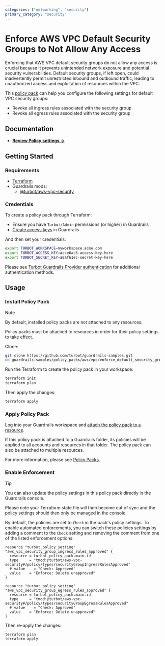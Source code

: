 ```yaml
---
categories: ["networking", "security"]
primary_category: "security"
---
```


# Enforce AWS VPC Default Security Groups to Not Allow Any Access

Enforcing that AWS VPC default security groups do not allow any access is crucial because it prevents unintended network exposure and potential security vulnerabilities. Default security groups, if left open, could inadvertently permit unrestricted inbound and outbound traffic, leading to unauthorized access and exploitation of resources within the VPC.

This [policy pack](https://turbot.com/guardrails/docs/concepts/policy-packs) can help you configure the following settings for default VPC security groups:

- Revoke all ingress rules associated with the security group
- Revoke all egress rules associated with the security group

## Documentation

- **[Review Policy settings →](https://hub.guardrails.turbot.com/policy-packs/aws_vpc_enforce_default_security_groups_to_not_allow_any_access/settings)**

## Getting Started

### Requirements

- [Terraform](https://developer.hashicorp.com/terraform/install)
- Guardrails mods:
  - [@turbot/aws-vpc-security](https://hub.guardrails.turbot.com/mods/aws/mods/aws-vpc-security)

### Credentials

To create a policy pack through Terraform:

- Ensure you have `Turbot/Admin` permissions (or higher) in Guardrails
- [Create access keys](https://turbot.com/guardrails/docs/guides/iam/access-keys#generate-a-new-guardrails-api-access-key) in Guardrails

And then set your credentials:

```sh
export TURBOT_WORKSPACE=myworkspace.acme.com
export TURBOT_ACCESS_KEY=acce6ac5-access-key-here
export TURBOT_SECRET_KEY=a8af61ec-secret-key-here
```

Please see [Turbot Guardrails Provider authentication](https://registry.terraform.io/providers/turbot/turbot/latest/docs#authentication) for additional authentication methods.

## Usage

### Install Policy Pack

> [!NOTE]
> By default, installed policy packs are not attached to any resources.
>
> Policy packs must be attached to resources in order for their policy settings to take effect.

Clone:

```sh
git clone https://github.com/turbot/guardrails-samples.git
cd guardrails-samples/policy_packs/aws/vpc/enforce_default_security_groups_to_not_allow_any_access
```

Run the Terraform to create the policy pack in your workspace:

```sh
terraform init
terraform plan
```

Then apply the changes:

```sh
terraform apply
```

### Apply Policy Pack

Log into your Guardrails workspace and [attach the policy pack to a resource](https://turbot.com/guardrails/docs/guides/policy-packs#attach-a-policy-pack-to-a-resource).

If this policy pack is attached to a Guardrails folder, its policies will be applied to all accounts and resources in that folder. The policy pack can also be attached to multiple resources.

For more information, please see [Policy Packs](https://turbot.com/guardrails/docs/concepts/policy-packs).

### Enable Enforcement

> [!TIP]
> You can also update the policy settings in this policy pack directly in the Guardrails console.
>
> Please note your Terraform state file will then become out of sync and the policy settings should then only be managed in the console.

By default, the policies are set to `Check` in the pack's policy settings. To enable automated enforcements, you can switch these policies settings by adding a comment to the `Check` setting and removing the comment from one of the listed enforcement options:

```hcl
resource "turbot_policy_setting" "aws_vpc_security_group_ingress_rules_approved" {
  resource = turbot_policy_pack.main.id
  type     = "tmod:@turbot/aws-vpc-security#/policy/types/securityGroupIngressRulesApproved"
  # value    = "Check: Approved"
  value    = "Enforce: Delete unapproved"
}

resource "turbot_policy_setting" "aws_vpc_security_group_egress_rules_approved" {
  resource = turbot_policy_pack.main.id
  type     = "tmod:@turbot/aws-vpc-security#/policy/types/securityGroupEgressRulesApproved"
  # value    = "Check: Approved"
  value    = "Enforce: Delete unapproved"
}
```

Then re-apply the changes:

```sh
terraform plan
terraform apply
```
